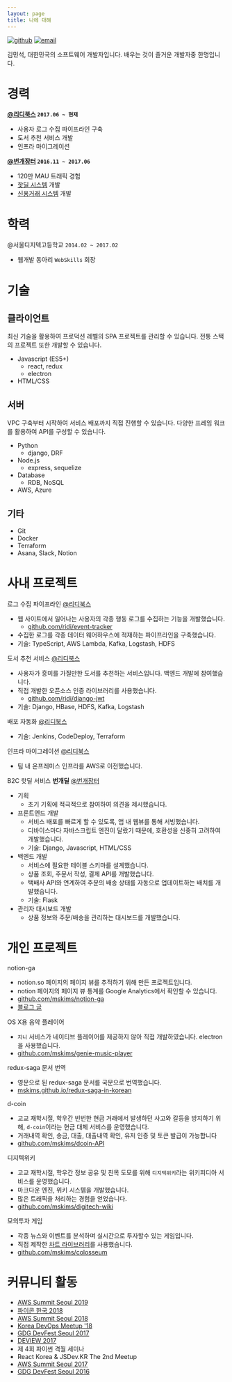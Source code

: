 ```yaml
---
layout: page
title: 나에 대해
---
```


[![github](http://img.shields.io/badge/github-mskims-24292e.svg)](http://github.com/mskims) [![email](http://img.shields.io/badge/email-its@mskim.me-3498db.svg)](mailto:{{site.email}})

김민석, 대한민국의 소프트웨어 개발자입니다. 배우는 것이 즐거운 개발자중 한명입니다.

# 경력

**[@리디북스](http://ridibooks.com) `2017.06 ~ 현재`**

- 사용자 로그 수집 파이프라인 구축
- 도서 추천 서비스 개발
- 인프라 마이그레이션

**[@번개장터](http://m.bunjang.co.kr) `2016.11 ~ 2017.06`**

- 120만 MAU 트래픽 경험
- [핫딜 시스템](http://m.bunjang.co.kr/bundeal/66237597) 개발
- [신용거래 시스템](http://bunjang1.blog.me/220924697354) 개발

# 학력

@서울디지텍고등학교 `2014.02 ~ 2017.02`

- 웹개발 동아리 `WebSkills` 회장

# 기술

## 클라이언트

최신 기술을 활용하여 프로덕션 레벨의 SPA 프로젝트를 관리할 수 있습니다. 전통 스택의 프로젝트 또한 개발할 수 있습니다.

- Javascript (ES5+)
  - react, redux
  - electron
- HTML/CSS

## 서버

VPC 구축부터 시작하여 서비스 배포까지 직접 진행할 수 있습니다. 다양한 프레임 워크를 활용하여 API를 구성할 수 있습니다.

- Python
  - django, DRF
- Node.js
  - express, sequelize
- Database
  - RDB, NoSQL
- AWS, Azure

## 기타

- Git
- Docker
- Terraform
- Asana, Slack, Notion


# 사내 프로젝트

로그 수집 파이프라인 [@리디북스](http://ridibooks.com)

- 웹 사이트에서 일어나는 사용자의 각종 행동 로그를 수집하는 기능을 개발했습니다.
  - [github.com/ridi/event-tracker](https://github.com/ridi/event-tracker)
- 수집한 로그를 각종 데이터 웨어하우스에 적재하는 파이프라인을 구축했습니다.
- 기술: TypeScript, AWS Lambda, Kafka, Logstash, HDFS

도서 추천 서비스 [@리디북스](http://ridibooks.com)

- 사용자가 흥미를 가질만한 도서를 추천하는 서비스입니다. 백엔드 개발에 참여했습니다.
- 직접 개발한 오픈소스 인증 라이브러리를 사용했습니다.
  - [github.com/ridi/django-jwt](https://github.com/ridi/django-jwt)
- 기술: Django, HBase, HDFS, Kafka, Logstash

배포 자동화 [@리디북스](http://ridibooks.com)

- 기술: Jenkins, CodeDeploy, Terraform

인프라 마이그레이션 [@리디북스](http://ridibooks.com)

- 팀 내 온프레미스 인프라를 AWS로 이전했습니다.

B2C 핫딜 서비스 **번개딜** [@번개장터](http://m.bunjang.co.kr)

- 기획
  - 초기 기획에 적극적으로 참여하여 의견을 제시했습니다.
- 프론트엔드 개발
  - 서비스 배포를 빠르게 할 수 있도록, 앱 내 웹뷰를 통해 서빙했습니다.
  - 디바이스마다 자바스크립트 엔진이 달랐기 때문에, 호환성을 신중히 고려하여 개발했습니다.
  - 기술: Django, Javascript, HTML/CSS
- 백엔드 개발
  - 서비스에 필요한 테이블 스키마를 설계했습니다.
  - 상품 조회, 주문서 작성, 결제 API를 개발했습니다.
  - 택배사 API와 연계하여 주문의 배송 상태를 자동으로 업데이트하는 배치를 개발했습니다.
  - 기술: Flask
- 관리자 대시보드 개발
  - 상품 정보와 주문/배송을 관리하는 대시보드를 개발했습니다.

# 개인 프로젝트

notion-ga

- notion.so 페이지의 페이지 뷰를 추적하기 위해 만든 프로젝트입니다.
- notion 페이지의 페이지 뷰 통계를 Google Analytics에서 확인할 수 있습니다.
- [github.com/mskims/notion-ga](https://github.com/mskims/notion-ga)
- [블로그 글](http://blog.mskim.me/posts/google-analytics-with-notion-so/)

OS X용 음악 플레이어

- `지니` 서비스가 네이티브 플레이어를 제공하지 않아 직접 개발하였습니다. electron을 사용했습니다.
- [github.com/mskims/genie-music-player](https://github.com/mskims/genie-music-player)

redux-saga 문서 번역

- 영문으로 된 redux-saga 문서를 국문으로 번역했습니다.
- [mskims.github.io/redux-saga-in-korean](https://mskims.github.io/redux-saga-in-korean)

d-coin

- 고교 재학시절, 학우간 빈번한 현금 거래에서 발생하던 사고와 갈등을 방지하기 위해, `d-coin`이라는 현금 대체 서비스를 운영했습니다.
- 거래내역 확인, 송금, 대출, 대출내역 확인, 유저 인증 및 토큰 발급이 가능합니다
- [github.com/mskims/dcoin-API](https://github.com/mskims/dcoin-API)

디지텍위키

- 고교 재학시절, 학우간 정보 공유 및 친목 도모를 위해 `디지텍위키`라는 위키피디아 서비스를 운영했습니다.
- 마크다운 엔진, 위키 시스템을 개발했습니다.
- 많은 트래픽을 처리하는 경험을 얻었습니다.
- [github.com/mskims/digitech-wiki](https://github.com/mskims/digitech-wiki)

모의투자 게임

- 각종 뉴스와 이벤트를 분석하며 실시간으로 투자할수 있는 게임입니다.
- 직접 제작한 [차트 라이브러리](https://github.com/mskims/chart24.js)를 사용했습니다.
- [github.com/mskims/colosseum](https://github.com/mskims/colosseum)

# 커뮤니티 활동

- [AWS Summit Seoul 2019](https://aws.amazon.com/ko/events/summits/seoul/)
- [파이콘 한국 2018](https://www.pycon.kr/2018/)
- [AWS Summit Seoul 2018](https://aws.amazon.com/ko/summits/seoul/agenda/)
- [Korea DevOps Meetup '18](http://meetup.devopskorea.com)
- [GDG DevFest Seoul 2017](https://devfest17-seoul.firebaseapp.com/)
- [DEVIEW 2017](https://deview.kr/2017)
- 제 4회 파이썬 격월 세미나
- React Korea & JSDev.KR The 2nd Meetup
- [AWS Summit Seoul 2017](https://www.awssummit.kr/agenda.html)
- [GDG DevFest Seoul 2016](https://festi.kr/festi/gdg-korea-2016-devfest-seoul/)


[github-profile]: https://github.com/mskims
[linkedin-profile]: http://linkedin.com/in/ohwhos
